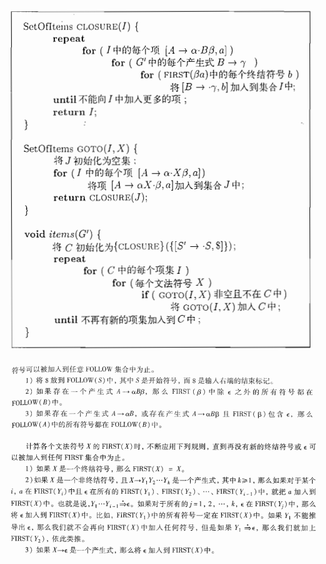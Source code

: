 ![image.png](https://raw.githubusercontent.com/alwaysmissin/picgo/main/20230525184414.png)

![image.png](https://raw.githubusercontent.com/alwaysmissin/picgo/main/20230525184540.png)

![image.png](https://raw.githubusercontent.com/alwaysmissin/picgo/main/20230525184559.png)
